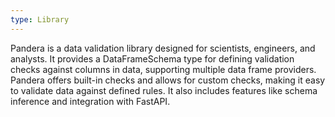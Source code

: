 ```yaml
---
type: Library
---
```


Pandera is a data validation library designed for scientists, engineers, and analysts. It provides a DataFrameSchema type for defining validation checks against columns in data, supporting multiple data frame providers. Pandera offers built-in checks and allows for custom checks, making it easy to validate data against defined rules. It also includes features like schema inference and integration with FastAPI.